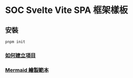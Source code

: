 # SOC Svelte Vite SPA 框架樣板

## 安裝

```sh
pnpm init
```

### [如何建立項目](/doc/INIT.md)

### [Mermaid 繪製範本](/doc/BRIEF.md)
